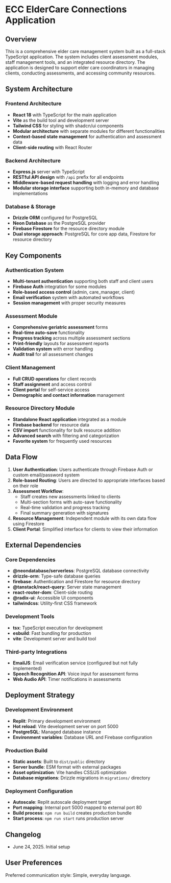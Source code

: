 # ECC ElderCare Connections Application

## Overview

This is a comprehensive elder care management system built as a full-stack TypeScript application. The system includes client assessment modules, staff management tools, and an integrated resource directory. The application is designed to support elder care coordinators in managing clients, conducting assessments, and accessing community resources.

## System Architecture

### Frontend Architecture
- **React 18** with TypeScript for the main application
- **Vite** as the build tool and development server
- **Tailwind CSS** for styling with shadcn/ui components
- **Modular architecture** with separate modules for different functionalities
- **Context-based state management** for authentication and assessment data
- **Client-side routing** with React Router

### Backend Architecture
- **Express.js** server with TypeScript
- **RESTful API design** with `/api` prefix for all endpoints
- **Middleware-based request handling** with logging and error handling
- **Modular storage interface** supporting both in-memory and database implementations

### Database & Storage
- **Drizzle ORM** configured for PostgreSQL
- **Neon Database** as the PostgreSQL provider
- **Firebase Firestore** for the resource directory module
- **Dual storage approach**: PostgreSQL for core app data, Firestore for resource directory

## Key Components

### Authentication System
- **Multi-tenant authentication** supporting both staff and client users
- **Firebase Auth** integration for some modules
- **Role-based access control** (admin, care_manager, client)
- **Email verification** system with automated workflows
- **Session management** with proper security measures

### Assessment Module
- **Comprehensive geriatric assessment** forms
- **Real-time auto-save** functionality
- **Progress tracking** across multiple assessment sections
- **Print-friendly** layouts for assessment reports
- **Validation system** with error handling
- **Audit trail** for all assessment changes

### Client Management
- **Full CRUD operations** for client records
- **Staff assignment** and access control
- **Client portal** for self-service access
- **Demographic and contact information** management

### Resource Directory Module
- **Standalone React application** integrated as a module
- **Firebase backend** for resource data
- **CSV import** functionality for bulk resource addition
- **Advanced search** with filtering and categorization
- **Favorite system** for frequently used resources

## Data Flow

1. **User Authentication**: Users authenticate through Firebase Auth or custom email/password system
2. **Role-based Routing**: Users are directed to appropriate interfaces based on their role
3. **Assessment Workflow**: 
   - Staff creates new assessments linked to clients
   - Multi-section forms with auto-save functionality
   - Real-time validation and progress tracking
   - Final summary generation with signatures
4. **Resource Management**: Independent module with its own data flow using Firestore
5. **Client Portal**: Simplified interface for clients to view their information

## External Dependencies

### Core Dependencies
- **@neondatabase/serverless**: PostgreSQL database connectivity
- **drizzle-orm**: Type-safe database queries
- **firebase**: Authentication and Firestore for resource directory
- **@tanstack/react-query**: Server state management
- **react-router-dom**: Client-side routing
- **@radix-ui**: Accessible UI components
- **tailwindcss**: Utility-first CSS framework

### Development Tools
- **tsx**: TypeScript execution for development
- **esbuild**: Fast bundling for production
- **vite**: Development server and build tool

### Third-party Integrations
- **EmailJS**: Email verification service (configured but not fully implemented)
- **Speech Recognition API**: Voice input for assessment forms
- **Web Audio API**: Timer notifications in assessments

## Deployment Strategy

### Development Environment
- **Replit**: Primary development environment
- **Hot reload**: Vite development server on port 5000
- **PostgreSQL**: Managed database instance
- **Environment variables**: Database URL and Firebase configuration

### Production Build
- **Static assets**: Built to `dist/public` directory
- **Server bundle**: ESM format with external packages
- **Asset optimization**: Vite handles CSS/JS optimization
- **Database migrations**: Drizzle migrations in `migrations/` directory

### Deployment Configuration
- **Autoscale**: Replit autoscale deployment target
- **Port mapping**: Internal port 5000 mapped to external port 80
- **Build process**: `npm run build` creates production bundle
- **Start process**: `npm run start` runs production server

## Changelog

- June 24, 2025. Initial setup

## User Preferences

Preferred communication style: Simple, everyday language.
